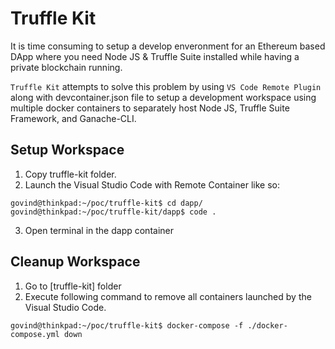 # Truffle Kit

It is time consuming to setup a develop enveronment for an Ethereum based DApp where you need Node JS & Truffle Suite installed while having a private blockchain running.

`Truffle Kit` attempts to solve this problem by using `VS Code Remote Plugin` along with devcontainer.json file to setup a development workspace using multiple docker containers to separately host Node JS, Truffle Suite Framework, and Ganache-CLI.

## Setup Workspace

1. Copy truffle-kit folder.
2. Launch the Visual Studio Code with Remote Container like so:

```
govind@thinkpad:~/poc/truffle-kit$ cd dapp/
govind@thinkpad:~/poc/truffle-kit/dapp$ code .
```

3. Open terminal in the dapp container

## Cleanup Workspace

1. Go to [truffle-kit] folder
2. Execute following command to remove all containers launched by the Visual Studio Code.

```
govind@thinkpad:~/poc/truffle-kit$ docker-compose -f ./docker-compose.yml down

```
